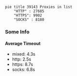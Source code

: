 
```mermaid
pie title 39143 Proxies in list
    "HTTP" : 27685
    "HTTPS": 9902
    "SOCKS" : 8180
```

### Some Info
#### Average Timeout

- mixed: 4.3s
- http: 2.5s
- https: 8.7s
- socks: 6.8s